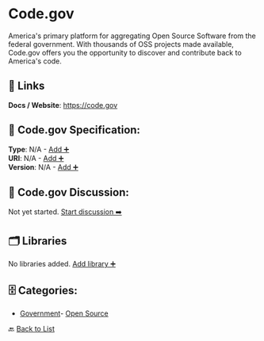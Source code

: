 # Code.gov

America's primary platform for aggregating Open Source Software from the federal government. With thousands of OSS projects made available, Code.gov offers you the opportunity to discover and contribute back to America's code.

##  🔗 Links
**Docs / Website**: https://code.gov

## 🧬 Code.gov Specification:
**Type**: N/A - [Add ➕](https://github.com/apis-list/apis-list/edit/main/apis.yaml#L3611)  
**URI**: N/A - [Add ➕](https://github.com/apis-list/apis-list/edit/main/apis.yaml#L3611)  
**Version**: N/A - [Add ➕](https://github.com/apis-list/apis-list/edit/main/apis.yaml#L3611)

## 💬 Code.gov Discussion:
Not yet started. [Start discussion ➡️](https://github.com/apis-list/apis-list/discussions/new)

## 🗂️ Libraries

No libraries added. [Add library ➕](https://github.com/apis-list/apis-list/edit/main/apis.yaml#L3611)    


## 🗄️ Categories:
- [Government](https://github.com/apis-list/apis-list#government-)- [Open Source](https://github.com/apis-list/apis-list#open-source-)

🔙  [Back to List](https://github.com/apis-list/apis-list)
